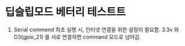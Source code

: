 # 딥슬립모드 베터리 테스트트

1. Serial commend
최초 실행 시, 인터넷 연결을 위한 설정이 필요함.
3.3v 와 D3(gpio_21) 를 서로 연결하면 command 모드로 넘어감.